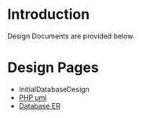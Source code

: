 # Introduction #

Design Documents are provided below.


# Design Pages #

  * InitialDatabaseDesign
  * [PHP uml](PHP_UML.md)
  * [Database ER](DatabaseER.md)
